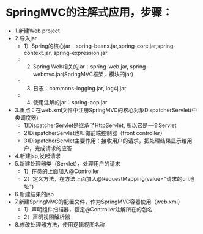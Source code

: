 # SpringMVC的注解式应用，步骤：
* 1.新建Web project 
* 2.导入jar
    * 1）Spring的核心jar：spring-beans.jar,spring-core.jar,spring-context.jar, spring-expression.jar
    * 2) Spring Web相关的jar：spring-web.jar, spring-webmvc.jar(SpringMVC框架，模块的jar)
    * 3) 日志：commons-logging.jar, log4j.jar
    * 4) 使用注解的jar：spring-aop.jar
* 3.重点：在web.xml文件中注册SpringMVC的核心对象DispatcherServlet(中央调度器)
    * 1)DispatcherServlet是继承了HttpServlet, 所以它是一个Servlet
    * 2)DispatcherServlet也叫做前端控制器（front controller）
    * 3)DispatcherServlet主要作用：接收用户的请求，把处理结果显示给用户，完成请求的应答
* 4.新建jsp,发起请求
* 5.新建处理器类（Servlet），处理用户的请求
    * 1）在类的上面加入@Controller
    * 2）定义方法，在方法上面加入@RequestMapping(value="请求的uri地址")
* 6.新建结果的jsp
* 7.新建SpringMVC的配置文件，作为SpringMVC容器使用（web.xml）
    * 1）声明组件扫描器，指定@Controller注解所在的包名
    * 2）声明视图解析器
* 8.修改处理器方法，使用逻辑视图名称